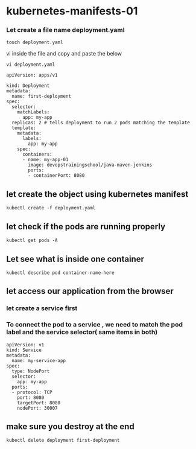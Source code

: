 # kubernetes-manifests-01
### Let create a file name deployment.yaml
```
touch deployment.yaml
```
vi inside the file and copy and paste the below
```
vi deployment.yaml
```
```
apiVersion: apps/v1

kind: Deployment
metadata:
  name: first-deployment
spec:
  selector:
    matchLabels:
      app: my-app
  replicas: 2 # tells deployment to run 2 pods matching the template
  template:
    metadata:
      labels:
        app: my-app
    spec:
      containers:
      - name: my-app-01
        image: devopstrainingschool/java-maven-jenkins
        ports:
        - containerPort: 8080

```
  
  ## let create the object using kubernetes manifest
  ```
  kubectl create -f deployment.yaml
  ```
  ## let check if the pods are running properly
  ```
  kubectl get pods -A
  ```
  ## Let see what is inside one container
  ```
  kubectl describe pod container-name-here
  ```
  ## let access our application from the browser
  ### let create a service first
  ### To connect the pod to a service , we need to match the pod label and the service selector( same items in both)
```
apiVersion: v1
kind: Service
metadata:
  name: my-service-app
spec:
  type: NodePort
  selector:
    app: my-app
  ports:
  - protocol: TCP
    port: 8080
    targetPort: 8080
    nodePort: 30007

```
  ## make sure you destroy at the end
  ```
  kubectl delete deployment first-deployment
  ```
